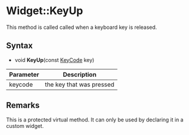 # Widget::KeyUp

This method is called called when a keyboard key is released.

## Syntax

- void **KeyUp**(const [KeyCode](Constants.md#KeyCode) key)

| Parameter | Description |
|---|---|
| keycode | the key that was pressed |

## Remarks

This is a protected virtual method. It can only be used by declaring it in a custom widget.
